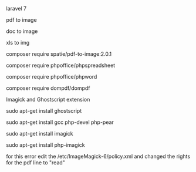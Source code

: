 
laravel 7

pdf to image

doc to image

xls to img

composer require spatie/pdf-to-image:2.0.1

composer require phpoffice/phpspreadsheet

composer require phpoffice/phpword

composer require dompdf/dompdf

Imagick and Ghostscript  extension

 sudo apt-get install ghostscript
 
 sudo apt-get install gcc php-devel php-pear
 
 sudo apt-get install imagick
 
 sudo apt-get install php-imagick
 


for this error edit the /etc/ImageMagick-6/policy.xml and changed the rights for the pdf line to "read"

<policy domain="coder" rights="read" pattern="PDF" />
